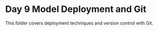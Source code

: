 # Day 9 Model Deployment and Git

This folder covers deployment techniques and version control with Git.  